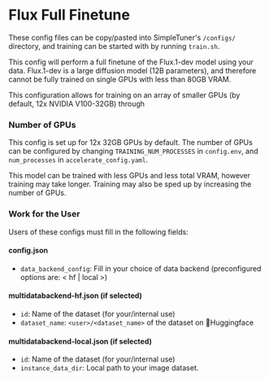# Flux Full Finetune

These config files can be copy/pasted into SimpleTuner's `/configs/` directory, and training can be started with by running `train.sh`.

This config will perform a full finetune of the Flux.1-dev model using your data. Flux.1-dev is a large diffusion model (12B parameters), and therefore cannot be fully trained on single GPUs with less than 80GB VRAM.

This configuration allows for training on an array of smaller GPUs (by default, 12x NVIDIA V100-32GB) through

### Number of GPUs

This config is set up for 12x 32GB GPUs by default. The number of GPUs can be configured by changing `TRAINING_NUM_PROCESSES` in `config.env`, and `num_processes` in `accelerate_config.yaml`.

This model can be trained with less GPUs and less total VRAM, however training may take longer. Training may also be sped up by increasing the number of GPUs.

### Work for the User

Users of these configs must fill in the following fields:

#### config.json

-   `data_backend_config`: Fill in your choice of data backend (preconfigured options are: < hf | local >)

#### multidatabackend-hf.json (if selected)

-   `id`: Name of the dataset (for your/internal use)
-   `dataset_name`: `<user>/<dataset_name>` of the dataset on 🤗Huggingface

#### multidatabackend-local.json (if selected)

-   `id`: Name of the dataset (for your/internal use)
-   `instance_data_dir`: Local path to your image dataset.
